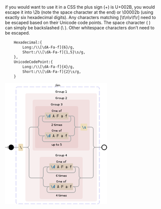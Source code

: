 if you would want to use it in a CSS the plus sign (+) is U+002B,
you would escape it into \2b (note the space character at the end)
or \00002b (using exactly six hexadecimal digits).
Any characters matching [\t\n\v\f\r] need to be escaped based on their Unicode code points.
The space character ( ) can simply be backslashed (\ ). Other whitespace characters don’t need to be escaped.

		Hexadecimal:{
			Long:/\\[\dA-Fa-f]{6}/g,
			Short:/\\[\dA-Fa-f]{1,5}\s/g,
		},
		UnicodeCodePoint:{
			Long:/\\[\dA-Fa-f]{4}/g,
			Short:/\\[\dA-Fa-f]{2}\s/g,
		}
		
		
![Regular expression visualization](https://github.com/FabioVergani/js-unescapeCssSequences/blob/master/RegularExpressionVisualization.png)

